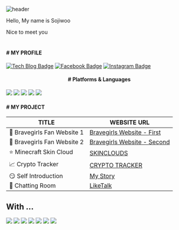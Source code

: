 ![header](https://capsule-render.vercel.app/api?type=waving&color=gradient&customColorList=0,2,2,5,50&height=250&section=header&text=Front-End&fontSize=80&fontAlignY=41)

<p>Hello, My name is Sojiwoo</p>
<p>Nice to meet you</p>

#

<h4># MY PROFILE</h4>

[![Tech Blog Badge](http://img.shields.io/badge/-Github-black?style=flat-square&logo=github&link=https://github.com/jiwooproity)](https://github.com/jiwooproity) [![Facebook Badge](https://img.shields.io/badge/Facebook-1877f2?style=flat-square&logo=facebook&logoColor=white&link=https://www.facebook.com/jiwooproity)](https://www.facebook.com/jiwooproity) [![Instagram Badge](https://img.shields.io/badge/Instagram-E4405F?style=flat-square&logo=Instagram&logoColor=white&link=https://www.instagram.com/so.jiwoo_23/)](https://www.instagram.com/so.jiwoo_23/)

<div style="text-align: center;">
  <h4># Platforms & Languages</h4>
</div>

<img src="https://img.shields.io/badge/React-61DAFB?style=for-the-badge&logo=React&logoColor=white"> <img src="https://img.shields.io/badge/React Native-61DAFB?style=for-the-badge&logo=React&logoColor=white"> <img src="https://img.shields.io/badge/JavaScript-F7DF1E?style=for-the-badge&logo=JavaScript&logoColor=white"> <img src="https://img.shields.io/badge/TypeScript-3178C6?style=for-the-badge&logo=TypeScript&logoColor=white"> <img src="https://img.shields.io/badge/PHP-777BB4?style=for-the-badge&logo=PHP&logoColor=white"> 

<h4># MY PROJECT</h4>

| TITLE |WEBSITE URL|
|---|---|
|:purple_heart: Bravegirls Fan Website 1|[Bravegirls Website - First](http://jiwooproity.dothome.co.kr/)|
|:yellow_heart: Bravegirls Fan Website 2|[Bravegirls Website - Second](http://bglovely.com/)|
|:star: Minecraft Skin Cloud|[SKINCLOUDS](http://www.skinclouds.net/)|
|:chart_with_upwards_trend: Crypto Tracker|[CRYPTO TRACKER](https://jiwooproity.github.io/Crypto_Tracker/)|
|:smirk: Self Introduction|[My Story](http://jiwooproity.dothome.co.kr/Self_Introduction/index.html)|
|:speech_balloon: Chatting Room|[LikeTalk](http://jiwooproity.dothome.co.kr/LikeTalk/login.php)|

## With ...

<img src="https://img.shields.io/badge/React-61DAFB?style=for-the-badge&logo=React&logoColor=white"> <img src="https://img.shields.io/badge/PHP-777BB4?style=for-the-badge&logo=PHP&logoColor=white"> <img src="https://img.shields.io/badge/JavaScript-F7DF1E?style=for-the-badge&logo=JavaScript&logoColor=white"> <img src="https://img.shields.io/badge/TypeScript-3178C6?style=for-the-badge&logo=TypeScript&logoColor=white"> <img src="https://img.shields.io/badge/HTML-E34F26?style=for-the-badge&logo=HTML5&logoColor=white"> <img src="https://img.shields.io/badge/CSS-1572B6?style=for-the-badge&logo=CSS3&logoColor=white"> <img src="https://img.shields.io/badge/Styled Components-DB7093?style=for-the-badge&logo=styled-components&logoColor=white">
